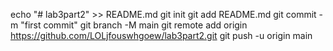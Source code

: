 echo "# lab3part2" >> README.md
git init
git add README.md
git commit -m "first commit"
git branch -M main
git remote add origin https://github.com/LOLjfouswhgoew/lab3part2.git
git push -u origin main
